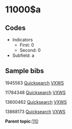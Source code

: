 # 11000$a

## Codes

-   Indicators
    -   First: 0
    -   Second: 0
-   Subfield: a

## Sample bibs

1945563 [Quicksearch](https://search.library.yale.edu/catalog/1945563) [VXWS](http://prodorbis.library.yale.edu:7014/vxws/GetHoldingsService?bibId=1945563)

11784348 [Quicksearch](https://search.library.yale.edu/catalog/11784348) [VXWS](http://prodorbis.library.yale.edu:7014/vxws/GetHoldingsService?bibId=11784348)

13600462 [Quicksearch](https://search.library.yale.edu/catalog/13600462) [VXWS](http://prodorbis.library.yale.edu:7014/vxws/GetHoldingsService?bibId=13600462)

13868173 [Quicksearch](https://search.library.yale.edu/catalog/13868173) [VXWS](http://prodorbis.library.yale.edu:7014/vxws/GetHoldingsService?bibId=13868173)

**Parent topic:**[110](../../tags/110/110.md)

